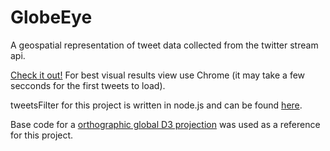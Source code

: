 GlobeEye
======================

A geospatial representation of tweet data collected from the twitter stream api.

[Check it out!](http://amormaid.tk)
For best visual results view use Chrome (it may take a few secconds for the first tweets to load).

tweetsFilter for this project is written in node.js and can be found [here](https://github.com/massyao/GlobeEye/tweetsFilter).


Base code for a [orthographic global D3 projection](https://github.com/mbostock/d3/wiki/Geo-Projections) was used as a reference for this project.

